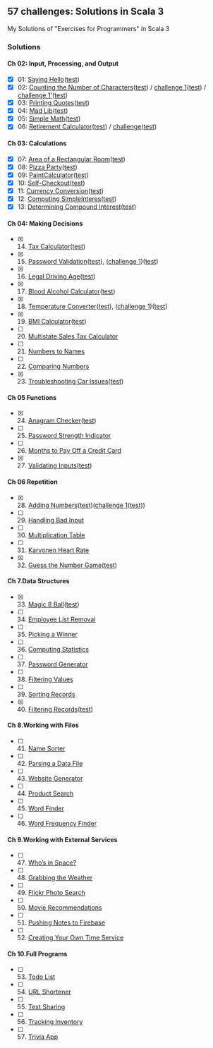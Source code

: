 ## 57 challenges: Solutions in Scala 3
My Solutions of "Exercises for Programmers" in Scala 3

### Solutions

#### Ch 02: Input, Processing, and Output
- [x] 01: [Saying Hello](src/main/scala/exercises/ex01/Solution01.scala)([test](src/test/scala/exercises/ex01/Solution01Test.scala))
- [x] 02: [Counting the Number of Characters](src/main/scala/exercises/ex02/Solution01.scala)([test](src/test/scala/exercises/ex02/Solution01Test.scala)) / [challenge 1](src/main/scala/exercises/ex02/Solution02.scala)([test](src/test/scala/exercises/ex02/Solution02Test.scala)) / [challenge 1'](src/main/scala/exercises/ex02/Solution03.scala)([test](src/test/scala/exercises/ex02/Solution03Test.scala))
- [x] 03: [Printing Quotes](src/main/scala/exercises/ex03/Solution01.scala)([test](src/test/scala/exercises/ex03/Solution01Test.scala))
- [x] 04: [Mad Lib](src/main/scala/exercises/ex04/Solution01.scala)([test](src/test/scala/exercises/ex04/Solution01Test.scala))
- [x] 05: [Simple Math](src/main/scala/exercises/ex05/Solution01.scala)([test](src/test/scala/exercises/ex05/Solution01Test.scala))
- [x] 06: [Retirement Calculator](src/main/scala/exercises/ex06/Solution01.scala)([test](src/test/scala/exercises/ex06/Solution01Test.scala)) / [challenge](src/main/scala/exercises/ex06/Solution02.scala)([test](src/test/scala/exercises/ex06/Solution02Test.scala))
#### Ch 03: Calculations
- [x] 07: [Area of a Rectangular Room](src/main/scala/exercises/ex07/Solution01.scala)([test](src/test/scala/exercises/ex07/Solution01Test.scala))
- [x] 08: [Pizza Party](src/main/scala/exercises/ex08/Solution01.scala)([test](src/test/scala/exercises/ex08/Solution01Test.scala))
- [x] 09: [PaintCalculator](src/main/scala/exercises/ex09/Solution01.scala)([test](src/test/scala/exercises/ex09/Solution01Test.scala))
- [x] 10: [Self-Checkout](src/main/scala/exercises/ex10/Solution01.scala)([test](src/test/scala/exercises/ex10/Solution01Test.scala))
- [x] 11: [Currency Conversion](src/main/scala/exercises/ex11/Solution01.scala)([test](src/test/scala/exercises/ex11/Solution01Test.scala))
- [x] 12: [Computing SimpleInteres](src/main/scala/exercises/ex12/Solution01.scala)([test](src/test/scala/exercises/ex12/Solution01Test.scala))
- [x] 13: [Determining Compound Interest](src/main/scala/exercises/ex13/Solution01.scala)([test](src/test/scala/exercises/ex13/Solution01Test.scala))
#### Ch 04: Making Decisions
- [x] 14. [Tax Calculator](src/main/scala/exercises/ex14/Solution01.scala)([test](src/test/scala/exercises/ex14/Solution01Test.scala))
- [x] 15. [Password Validation](src/main/scala/exercises/ex15/Solution01.scala)([test](src/test/scala/exercises/ex15/Solution01Test.scala)), ([challenge 1](src/main/scala/exercises/ex15/Solution02.scala))([test](src/test/scala/exercises/ex15/Solution02Test.scala))
- [x] 16. [Legal Driving Age](src/main/scala/exercises/ex16/Solution01.scala)([test](src/test/scala/exercises/ex16/Solution01Test.scala))
- [x] 17. [Blood Alcohol Calculator](src/main/scala/exercises/ex17/Solution01.scala)([test](src/test/scala/exercises/ex17/Solution01Test.scala))
- [X] 18. [Temperature Converter](src/main/scala/exercises/ex18/Solution01.scala)([test](src/test/scala/exercises/ex18/Solution01Test.scala)), ([challenge 1](src/main/scala/exercises/ex18/Solution02.scala))([test](src/test/scala/exercises/ex18/Solution02Test.scala))
- [x] 19. [BMI Calculator](src/main/scala/exercises/ex19/Solution01.scala)([test](src/test/scala/exercises/ex19/Solution01Test.scala))
- [ ] 20. [Multistate Sales Tax Calculator](src/main/scala/exercises/ex20/Solution01.scala)
- [ ] 21. [Numbers to Names](src/main/scala/exercises/ex21/Solution01.scala)
- [ ] 22. [Comparing Numbers](src/main/scala/exercises/ex22/Solution01.scala)
- [x] 23. [Troubleshooting Car Issues](src/main/scala/exercises/ex23/Solution01.scala)([test](src/test/scala/exercises/ex23/Solution01Test.scala))
#### Ch 05 Functions
- [x] 24. [Anagram Checker](src/main/scala/exercises/ex24/Solution01.scala)([test](src/test/scala/exercises/ex24/Solution01Test.scala))
- [ ] 25. [Password Strength Indicator](src/main/scala/exercises/ex25/Solution01.scala)
- [ ] 26. [Months to Pay Off a Credit Card](src/main/scala/exercises/ex26/Solution01.scala)
- [x] 27. [Validating Inputs](src/main/scala/exercises/ex27/Solution01.scala)([test](src/test/scala/exercises/ex27/Solution01Test.scala))
#### Ch 06 Repetition
- [x] 28. [Adding Numbers](src/main/scala/exercises/ex28/Solution01.scala)([test](src/test/scala/exercises/ex28/Solution01Test.scala))([challenge 1](src/main/scala/exercises/ex28/Solution02.scala)([test](src/test/scala/exercises/ex28/Solution02Test.scala)))
- [ ] 29. [Handling Bad Input](src/main/scala/exercises/ex29/Solution01.scala)
- [ ] 30. [Multiplication Table](src/main/scala/exercises/ex30/Solution01.scala)
- [ ] 31. [Karvonen Heart Rate](src/main/scala/exercises/ex31/Solution01.scala)
- [x] 32. [Guess the Number Game](src/main/scala/exercises/ex32/Solution01.scala)([test](src/test/scala/exercises/ex32/Solution01Test.scala))
#### Ch 7.Data Structures
- [x] 33. [Magic 8 Ball](src/main/scala/exercises/ex33/Solution01.scala)([test](src/test/scala/exercises/ex33/Solution01Test.scala))
- [ ] 34. [Employee List Removal](src/main/scala/exercises/ex34/Solution01.scala)
- [ ] 35. [Picking a Winner](src/main/scala/exercises/ex35/Solution01.scala)
- [ ] 36. [Computing Statistics](src/main/scala/exercises/ex36/Solution01.scala)
- [ ] 37. [Password Generator](src/main/scala/exercises/ex37/Solution01.scala)
- [ ] 38. [Filtering Values](src/main/scala/exercises/ex38/Solution01.scala)
- [ ] 39. [Sorting Records](src/main/scala/exercises/ex39/Solution01.scala)
- [x] 40. [Filtering Records](src/main/scala/exercises/ex40/Solution01.scala)([test](src/test/scala/exercises/ex40/Solution01Test.scala))
#### Ch 8.Working with Files
- [ ] 41. [Name Sorter](src/main/scala/exercises/ex41/Solution01.scala)
- [ ] 42. [Parsing a Data File](src/main/scala/exercises/ex42/Solution01.scala)
- [ ] 43. [Website Generator](src/main/scala/exercises/ex43/Solution01.scala)
- [ ] 44. [Product Search](src/main/scala/exercises/ex44/Solution01.scala)
- [ ] 45. [Word Finder](src/main/scala/exercises/ex45/Solution01.scala)
- [ ] 46. [Word Frequency Finder](src/main/scala/exercises/ex46/Solution01.scala)
#### Ch 9.Working with External Services
- [ ] 47. [Who’s in Space?](src/main/scala/exercises/ex47/Solution01.scala)
- [ ] 48. [Grabbing the Weather](src/main/scala/exercises/ex48/Solution01.scala)
- [ ] 49. [Flickr Photo Search](src/main/scala/exercises/ex49/Solution01.scala)
- [ ] 50. [Movie Recommendations](src/main/scala/exercises/ex50/Solution01.scala)
- [ ] 51. [Pushing Notes to Firebase](src/main/scala/exercises/ex51/Solution01.scala)
- [ ] 52. [Creating Your Own Time Service](src/main/scala/exercises/ex52/Solution01.scala)
#### Ch 10.Full Programs
- [ ] 53. [Todo List](src/main/scala/exercises/ex53/Solution01.scala)
- [ ] 54. [URL Shortener](src/main/scala/exercises/ex54/Solution01.scala)
- [ ] 55. [Text Sharing](src/main/scala/exercises/ex55/Solution01.scala)
- [ ] 56. [Tracking Inventory](src/main/scala/exercises/ex56/Solution01.scala)
- [ ] 57. [Trivia App](src/main/scala/exercises/ex57/Solution01.scala)